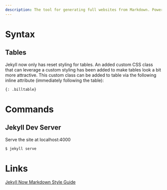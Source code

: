 ```yaml
---
description: The tool for generating full websites from Markdown. Powers this site. :-)
---
```


# Syntax

## Tables

Jekyll now only has reset styling for tables. An added custom CSS class that can
leverage a custom styling has been added to make tables look a bit more attractive.
This custom class can be added to table via the following inline attribute
(immediately following the table):

```markdown
{: .billtable}
```

# Commands

## Jekyll Dev Server

Serve the site at localhost:4000

```bash
$ jekyll serve
```

# Links

[Jekyll Now Markdown Style Guide](https://raw.githubusercontent.com/barryclark/www.jekyllnow.com/gh-pages/_posts/2014-6-19-Markdown-Style-Guide.md)
